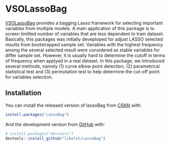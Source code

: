 
<!-- README.md is generated from README.Rmd. Please edit that file -->

# VSOLassoBag

[VSOLassoBag](https://github.com/likelet/LassoBag)  provides a bagging Lasso framework
for selecting important variables from multiple
models. A main application of this package is to screen limitted number
of variables that are less dependent to train dataset. Basically, this
packages was initially deveploped for adjust LASSO selected results from
bootstrapped sample set. Variables with the highest frequency among the
several selected result were considered as stable variables for differ
sample set. However, it is usually hard to determine the cutoff in terms
of frequency when applyed in a real dataset. In this package, we
introduced several methods, namely (1) curve elbow point
detection, (2) parametrical statistical test and (3) permutation test to
help determine the cut-off point for variables selection.

## Installation

You can install the released version of lassoBag from
[CRAN](https://CRAN.R-project.org) with:

``` r
install.packages("LassoBag")
```

And the development version from [GitHub](https://github.com/) with:

``` r
# install.packages("devtools")
devtools::install_github("likelet/LassoBag")
```
